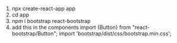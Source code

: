 1. npx create-react-app app
2. cd app
3. npm i bootstrap react-bootstrap
4. add this in the components
import {Button} from "react-bootstrap/Button";
import 'bootstrap/dist/css/bootstrap.min.css';
